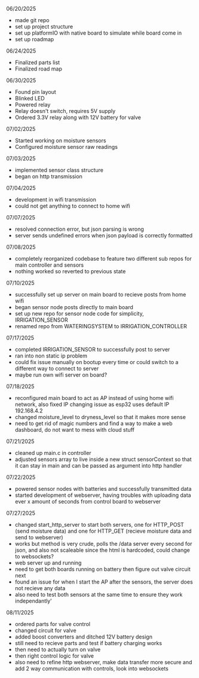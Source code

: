 06/20/2025
- made git repo
- set up project structure
- set up platformIO with native board to simulate while board come in
- set up roadmap

06/24/2025
- Finalized parts list
- Finalized road map

06/30/2025
- Found pin layout
- Blinked LED
- Powered relay
- Relay doesn't switch, requires 5V supply
- Ordered 3.3V relay along with 12V battery for valve

07/02/2025
- Started working on moisture sensors
- Configured moisture sensor raw readings

07/03/2025
- implemented sensor class structure
- began on http transmission

07/04/2025
- development in wifi transmission
- could not get anything to connect to home wifi

07/07/2025
- resolved connection error, but json parsing is wrong
- server sends undefined errors when json payload is correctly formatted

07/08/2025
- completely reorganized codebase to feature two different sub repos for main controller and sensors
- nothing worked so reverted to previous state

07/10/2025
- successfully set up server on main board to recieve posts from home wifi
- began sensor node posts directly to main board
- set up new repo for sensor node code for simplicity, IRRIGATION_SENSOR
- renamed repo from WATERINGSYSTEM to IRRIGATION_CONTROLLER 

07/17/2025
- completed IRRIGATION_SENSOR to successfully post to server
- ran into non static ip problem
- could fix issue manually on bootup every time or could switch to a different way to connect to server
- maybe run own wifi server on board?

07/18/2025
- reconfigured main board to act as AP instead of using home wifi network, also fixed IP changing issue as esp32 uses default IP 192.168.4.2
- changed moisture_level to dryness_level so that it makes more sense
- need to get rid of magic numbers and find a way to make a web dashboard, do not want to mess with cloud stuff

07/21/2025
- cleaned up main.c in controller
- adjusted sensors array to live inside a new struct sensorContext so that it can stay in main and can be passed as argument into http handler

07/22/2025
- powered sensor nodes with batteries and successfully transmitted data
- started development of webserver, having troubles with uploading data ever x amount of seconds from control board to webserver

07/27/2025
- changed start_http_server to start both servers, one for HTTP_POST (send moisture data) and one for HTTP_GET (recieve moisture data and send to webserver)
- works but method is very crude, polls the /data server every second for json, and also not scaleable since the html is hardcoded, could change to websockets?
- web server up and running
- need to get both boards running on battery then figure out valve circuit next
- found an issue for when I start the AP after the sensors, the server does not recieve any data
- also need to test both sensors at the same time to ensure they work independantly'

08/11/2025
- ordered parts for valve control
- changed circuit for valve
- added boost converters and ditched 12V battery design
- still need to recieve parts and test if battery charging works
- then need to actually turn on valve
- then right control logic for valve
- also need to refine http webserver, make data transfer more secure and add 2 way communication with controls, look into websockets
